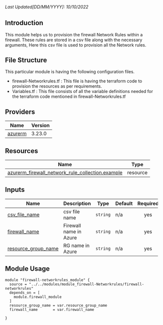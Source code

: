 <!-- BEGIN_TF_DOCS -->
###### Last Updated[DD/MM/YYYY]: 10/10/2022

## Introduction

This module helps us to provision the firewall Network Rules within a firewall. These rules are stored in a csv file along with the necessary arguments, Here this csv file is used to provision all the Network rules.

## File Structure 

This particular module is having the following configuration files.
- firewall-Networkrules.tf : This file is having the terraform code to provision the resources as per requirements.
- Variables.tf : This file consists of all the variable definitions needed for the terraform code mentioned in firewall-Networkrules.tf

## Providers

| Name | Version |
|------|---------|
| <a name="provider_azurerm"></a> [azurerm](#provider\_azurerm) | 3.23.0 |

## Resources

| Name | Type |
|------|------|
| [azurerm_firewall_network_rule_collection.example](https://registry.terraform.io/providers/hashicorp/azurerm/latest/docs/resources/firewall_network_rule_collection) | resource |

## Inputs

| Name | Description | Type | Default | Required |
|------|-------------|------|---------|:--------:|
| <a name="input_csv_file_name"></a> [csv\_file\_name](#input\_csv\_file\_name) | csv file name | `string` | n/a | yes |
| <a name="input_firewall_name"></a> [firewall\_name](#input\_firewall\_name) | Firewall name in Azure | `string` | n/a | yes |
| <a name="input_resource_group_name"></a> [resource\_group\_name](#input\_resource\_group\_name) | RG name in Azure | `string` | n/a | yes |

## Module Usage

```
module "firewall-networkrules_module" {
  source = "../../modules/module_firewall-Networkrules/firewall-networkrules"
  depends_on = [
    module.firewall_module
  ]
  resource_group_name = var.resource_group_name
  firewall_name       = var.firewall_name

}
```
<!-- END_TF_DOCS -->